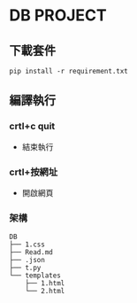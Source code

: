 
DB  PROJECT
==
## 下載套件
```
pip install -r requirement.txt
```
## 編譯執行
### crtl+c quit
- 結束執行
### crtl+按網址
- 開啟網頁

### 架構

```
DB
├── 1.css
├── Read.md
├── .json
├── t.py
└── templates
    ├── 1.html
    └── 2.html
```